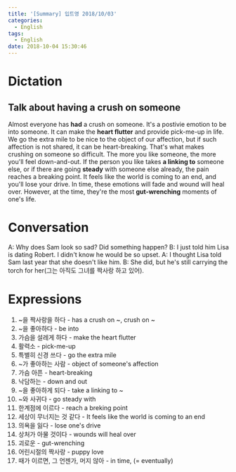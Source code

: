 ```yaml
---
title: '[Summary] 입트영 2018/10/03'
categories:
  - English
tags:
  - English
date: 2018-10-04 15:30:46
---
```


# Dictation

## Talk about having a crush on someone

Almost everyone has **had** a crush on someone. It's a postivie emotion to be into someone. It can make the **heart flutter** and provide pick-me-up in life. We go the extra mile to be nice to the object of our affection, but if such affection is not shared, it can be heart-breaking. That's what makes crushing on someone so difficult. The more you like someone, the more you'll feel down-and-out. If the person you like takes **a linking to** someone else, or if there are going **steady** with someone else already, the pain reaches a breaking point. It feels like the world is coming to an end, and you'll lose your drive. In time, these emotions will fade and wound will heal over. However, at the time, they're the most **gut-wrenching** moments of one's life.

# Conversation

A: Why does Sam look so sad? Did something happen?
B: I just told him Lisa is dating Robert. I didn't know he would be so upset.
A: I thought Lisa told Sam last year that she doesn't like him.
B: She did, but he's still carrying the torch for her(그는 아직도 그녀를 짝사랑 하고 있어).

# Expressions

1. ~을 짝사랑을 하다 - has a crush on ~, crush on ~
2. ~을 좋아하다 - be into
3. 가슴을 설레게 하다 - make the heart flutter
4. 활력소 - pick-me-up
5. 특별히 신경 쓰다 - go the extra mile
6. ~가 좋아하는 사람 - object of someone's affection
7. 가슴 아픈 - heart-breaking
8. 낙담하는 - down and out
9. ~을 좋아하게 되다 - take a linking to ~
10. ~와 사귀다 - go steady with
11. 한계점에 이르다 - reach a breking point
12. 세상이 무너지는 것 같다 - It feels like the world is coming to an end
13. 의욕을 잃다 - lose one's drive
14. 상처가 아물 것이다 - wounds will heal over
15. 괴로운 - gut-wrenching
16. 어린시절의 짝사랑 - puppy love
17. 때가 이르면, 그 언젠가, 머지 않아 - in time, (= eventually)